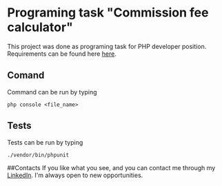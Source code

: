 # Programing task "Commission fee calculator"

This project was done as programing task for PHP developer position.
Requirements can be found here [here](https://gist.github.com/mariusbalcytis/1ccd3d4a91b31bb6cc3fd2498edc657e).

## Comand
Command can be run by typing
```
php console <file_name>
```

## Tests
Tests can be run by typing

```
./vendor/bin/phpunit
```
##Contacts
If you like what you see, and you can contact me through my [LinkedIn](https://www.linkedin.com/in/gediminas-radzevičius-51a04494).
I'm always open to new opportunities. 